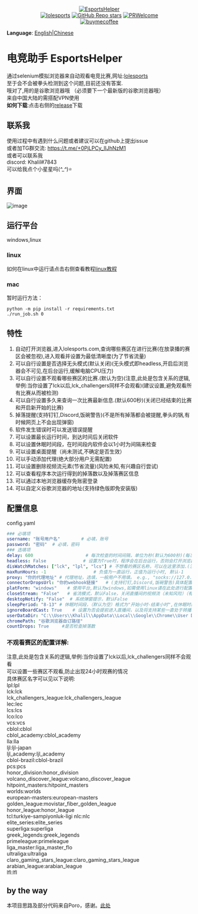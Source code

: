 <p align="center">
<a href="https://github.com/Yudaotor/EsportsHelper"><img alt="EsportsHelper" src="https://i.328888.xyz/2023/03/28/itMRQF.png"></a><br/>
<a href="https://lolesports.com"><img alt="lolesports" src="https://img.shields.io/badge/WebSite-lol%20esports-445fa5.svg?style=plastic"></a>
<a href="https://github.com/Yudaotor/EsportsHelper/stargazers"><img alt="GitHub Repo stars" src="https://img.shields.io/github/stars/Yudaotor/EsportsHelper"></a>
<a href="https://github.com/Yudaotor/EsportsHelper/pulls"><img alt="PRWelcome" src="https://img.shields.io/badge/PRs-welcome-brightgreen.svg?style=flat"></a><br/>
<a href="https://www.cdnjson.com/images/2023/03/13/image-merge-1678713037835.png"><img alt="buymecoffee" src="https://user-images.githubusercontent.com/87225219/228188809-9d136e10-faa1-49b9-a6b7-b969dd1d8c7f.png"></a>
</p>

**Language**: [English](https://github.com/Yudaotor/EsportsHelper/blob/main/README.EN.md)|[Chinese](https://github.com/Yudaotor/EsportsHelper/blob/main/README.md)
# 电竞助手 EsportsHelper
通过selenium模拟浏览器来自动观看电竞比赛,网址:[lolesports](lolesports.com)  
至于会不会被拳头检测到这个问题,目前还没有答案.  
哦对了,用的是谷歌浏览器哦 （必须要下一个最新版的谷歌浏览器哦）  
来自中国大陆的需搭配VPN使用  
**如何下载**:点击右侧的[release](https://github.com/Yudaotor/EsportsHelper/releases)下载
## 联系我
使用过程中有遇到什么问题或者建议可以在github上提出issue  
或者加TG群交流: https://t.me/+0PjLPCy_IIJhNzM1  
或者可以联系我  
discord: Khalil#7843  
可以给我点个小星星吗(*^_^*)⭐  
## 界面
![image](https://user-images.githubusercontent.com/87225219/228434642-6b7317e5-1c0a-4931-b358-f6e2b304429b.png)

## 运行平台  
windows,linux  

### linux  
如何在linux中运行请点击右侧查看教程[linux教程](https://github.com/Yudaotor/EsportsHelper/wiki/%E5%A6%82%E4%BD%95%E5%9C%A8linux%E7%8E%AF%E5%A2%83%E8%BF%90%E8%A1%8C%EF%BC%88run-in-linux%EF%BC%89)
### mac
暂时运行方法：
```shell
python -m pip install -r requirements.txt
./run_job.sh 0
```


## 特性
1. 自动打开浏览器,进入lolesports.com,查询哪些赛区在进行比赛(在放录播的赛区会被忽视),进入观看并设置为最低清晰度(为了节省流量)
2. 可以自行设置是否选择无头模式(默认关闭)(无头模式即headless,开启后浏览器会不可见,在后台运行,缓解电脑CPU压力)
3. 可以自行设置不观看哪些赛区的比赛.(默认为空)(注意,此处是包含关系的逻辑,举例:当你设置了lck以后,lck_challengers同样不会观看)(建议设置,避免观看所有比赛从而被检测)
4. 可以自行设置多久来查询一次比赛最新信息.(默认600秒)(关闭已经结束的比赛和开启新开始的比赛)
5. 掉落提醒(支持钉钉,Discord,饭碗警告)(不是所有掉落都会被提醒,拳头的锅,有时候网页上不会出现弹窗)
6. 软件发生错误时可以发送错误提醒
7. 可以设置最长运行时间，到达时间后关闭软件  
8. 可以设置休眠时间段，在时间段内软件会以1小时为间隔来检查
9. 可以设置桌面提醒（尚未测试,不确定是否生效）
10. 可以手动添加代理(绝大部分用户无需配置)
11. 可以设置删除视频流元素(节省流量)(风险未知,有兴趣自行尝试) 
12. 可以查看程序本次运行得到的掉落数以及掉落赛区信息
13. 可以通过本地浏览器缓存免账密登录
14. 可以自定义谷歌浏览器的地址(支持绿色版即免安装版)

## 配置信息
config.yaml
```yaml
### 必填项
username: "账号用户名"        # 必填，账号  
password: "密码"  # 必填，密码  
### 选填项
delay: 600                    # 每次检查的时间间隔，单位为秒(默认为600秒)(每次检测时间会在你设置的时延0.8-1.5倍之间随机波动)  
headless: False              # 设置为True时，程序会在后台运行，否则会打开浏览器窗口(默认为False)  
disWatchMatches: ["lck", "lpl", "lcs"] # 不想看的赛区名称，可以在这里添加.(注意,是小写)  
maxRunHours: -1                  # 负值为一直运行，正值为运行小时, 默认-1
proxy: "你的代理地址" # 代理地址，选填，一般用户不用填。 e.g., "socks://127.0.0.1:20173"
connectorDropsUrl: "你的webhook链接"   # (支持钉钉,Discord,饭碗警告)具体配置方法见此处https://github.com/Yudaotor/EsportsHelper/wiki/%E6%80%8E%E4%B9%88%E9%85%8D%E7%BD%AE%E6%8E%89%E8%90%BD%E6%8F%90%E9%86%92%3F(%E5%8A%9F%E8%83%BD%E5%BE%85%E6%B5%8B%E8%AF%95
platForm: "windows"    # 使用平台,默认为windows,如需使用linux请在此处进行配置  
closeStream: "False"   # 省流模式，默认False，关闭直播间的视频流（未知风险）（有兴趣者自行尝试） 
desktopNotify: "False"  # 系统弹窗提示，默认False
sleepPeriod: "8-13" # 休眠时间段，（默认为空）格式为"开始小时-结束小时",在休眠时间段中会以1小时间隔来检查。区间为左闭合右开。
ignoreBoardCast: True    # 设置为否会提前进入直播间，以及将支持某些一直处于转播的赛区直播
userDataDir: "C:\\Users\\Khalil\\AppData\\Local\\Google\\Chrome\\User Data"  # 例子,其中Khalil处改为自己电脑的名字,具体教程见https://github.com/Yudaotor/EsportsHelper/wiki/%E6%80%8E%E4%B9%88%E4%BD%BF%E7%94%A8%E6%9C%AC%E5%9C%B0%E6%B5%8F%E8%A7%88%E5%99%A8%E7%BC%93%E5%AD%98-%E5%85%8D%E8%B4%A6%E5%AF%86%E7%99%BB%E5%BD%95
chromePath: "谷歌浏览器自订路径"
countDrops: True     #是否检查掉落数
```

### 不观看赛区的配置详解:
注意,此处是包含关系的逻辑,举例:当你设置了lck以后,lck_challengers同样不会观看  
可以设置一些赛区不观看,防止出现24小时观赛的情况  
具体赛区名字可以见以下说明:  
lpl:lpl  
lck:lck  
lck_challengers_league:lck_challengers_league  
lec:lec  
lcs:lcs  
lco:lco  
vcs:vcs  
cblol:cblol  
cblol_academy:cblol_academy  
lla:lla  
ljl:ljl-japan  
ljl_academy:ljl_academy  
cblol-brazil:cblol-brazil  
pcs:pcs  
honor_division:honor_division  
volcano_discover_league:volcano_discover_league  
hitpoint_masters:hitpoint_masters  
worlds:worlds  
european-masters:european-masters  
golden_league:movistar_fiber_golden_league  
honor_league:honor_league  
tcl:turkiye-sampiyonluk-ligi
nlc:nlc  
elite_series:elite_series  
superliga:superliga  
greek_legends:greek_legends  
primeleague:primeleague  
liga_master:liga_master_flo  
ultraliga:ultraliga  
claro_gaming_stars_league:claro_gaming_stars_league  
arabian_league:arabian_league  
lfl:lfl  
## by the way
本项目思路及部分代码来自Poro，感谢。[此处](https://github.com/LeagueOfPoro/EsportsCapsuleFarmer)
